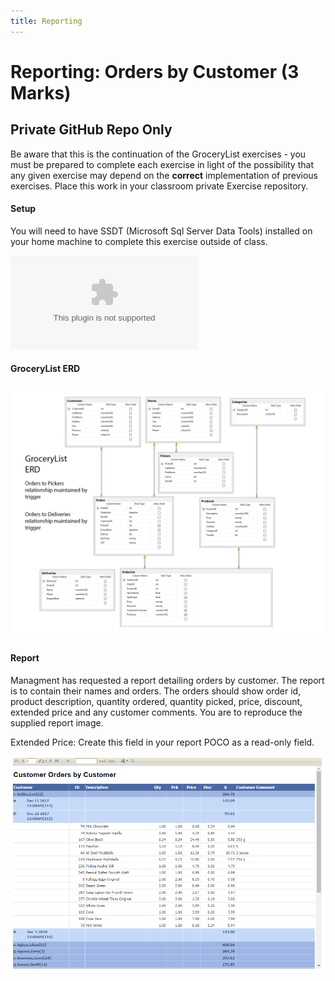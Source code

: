 ```yaml
---
title: Reporting
---
```

# Reporting:  Orders by Customer (3 Marks)

## Private GitHub Repo Only

Be aware that this is the continuation of the GroceryList exercises - you must be prepared to complete each exercise in light of the possibility that any given exercise may depend on the **correct** implementation of previous exercises. Place this work in your classroom private Exercise repository. 

#### Setup

You will need to have SSDT (Microsoft Sql Server Data Tools) installed on your home machine to complete this exercise outside of class. 

![Installing SSDT}](./reports/installing_ssdt.docx)

#### GroceryList ERD

![GroceryList ERD](./oltp/grocerylist_erd.png)

#### Report

Managment has requested a report detailing orders by customer. The report is to contain their names and orders. The orders should show order id, product description, quantity ordered, quantity picked, price, discount, extended price and any customer comments. You are to reproduce the supplied report image.

Extended Price: Create this field in your report POCO as a read-only field.

![Picking List Data Entry](./reports/reportimage.PNG)



